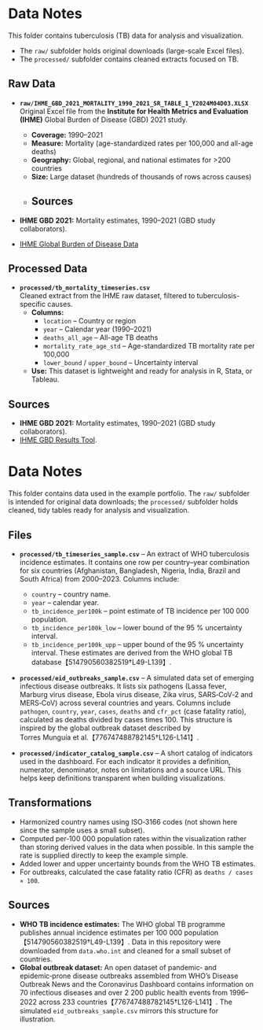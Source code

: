 # Data Notes

This folder contains tuberculosis (TB) data for analysis and visualization.  

- The `raw/` subfolder holds original downloads (large-scale Excel files).  
- The `processed/` subfolder contains cleaned extracts focused on TB.  

## Raw Data

- **`raw/IHME_GBD_2021_MORTALITY_1990_2021_SR_TABLE_1_Y2024M04D03.XLSX`**  
  Original Excel file from the **Institute for Health Metrics and Evaluation (IHME)** Global Burden of Disease (GBD) 2021 study.  
  - **Coverage:** 1990–2021  
  - **Measure:** Mortality (age-standardized rates per 100,000 and all-age deaths)  
  - **Geography:** Global, regional, and national estimates for >200 countries  
  - **Size:** Large dataset (hundreds of thousands of rows across causes)  
  - ## Sources

- **IHME GBD 2021:** Mortality estimates, 1990–2021 (GBD study collaborators).  
- [IHME Global Burden of Disease Data](https://www.healthdata.org/research-analysis/gbd-data)

## Processed Data

- **`processed/tb_mortality_timeseries.csv`**  
  Cleaned extract from the IHME raw dataset, filtered to tuberculosis-specific causes.  
  - **Columns:**  
    - `location` – Country or region  
    - `year` – Calendar year (1990–2021)  
    - `deaths_all_age` – All-age TB deaths  
    - `mortality_rate_age_std` – Age-standardized TB mortality rate per 100,000  
    - `lower_bound` / `upper_bound` – Uncertainty interval  
  - **Use:** This dataset is lightweight and ready for analysis in R, Stata, or Tableau.  

## Sources

- **IHME GBD 2021:** Mortality estimates, 1990–2021 (GBD study collaborators).  
- [IHME GBD Results Tool](https://ghdx.healthdata.org/gbd-results-tool).
# Data Notes

This folder contains data used in the example portfolio.  The `raw/` subfolder is intended for original data downloads; the `processed/` subfolder holds cleaned, tidy tables ready for analysis and visualization.

## Files

- **`processed/tb_timeseries_sample.csv`** – An extract of WHO tuberculosis incidence estimates.  It contains one row per country–year combination for six countries (Afghanistan, Bangladesh, Nigeria, India, Brazil and South Africa) from 2000–2023.  Columns include:
  - `country` – country name.
  - `year` – calendar year.
  - `tb_incidence_per100k` – point estimate of TB incidence per 100 000 population.
  - `tb_incidence_per100k_low` – lower bound of the 95 % uncertainty interval.
  - `tb_incidence_per100k_upp` – upper bound of the 95 % uncertainty interval.
  These estimates are derived from the WHO global TB database【514790560382519†L49-L139】.

- **`processed/eid_outbreaks_sample.csv`** – A simulated data set of emerging infectious disease outbreaks.  It lists six pathogens (Lassa fever, Marburg virus disease, Ebola virus disease, Zika virus, SARS‑CoV‑2 and MERS‑CoV) across several countries and years.  Columns include `pathogen`, `country`, `year`, `cases`, `deaths` and `cfr_pct` (case fatality ratio), calculated as deaths divided by cases times 100.  This structure is inspired by the global outbreak dataset described by Torres Munguía et al.【776747488782145†L126-L141】.

- **`processed/indicator_catalog_sample.csv`** – A short catalog of indicators used in the dashboard.  For each indicator it provides a definition, numerator, denominator, notes on limitations and a source URL.  This helps keep definitions transparent when building visualizations.

## Transformations

- Harmonized country names using ISO‑3166 codes (not shown here since the sample uses a small subset).
- Computed per‑100 000 population rates within the visualization rather than storing derived values in the data when possible.  In this sample the rate is supplied directly to keep the example simple.
- Added lower and upper uncertainty bounds from the WHO TB estimates.
- For outbreaks, calculated the case fatality ratio (CFR) as `deaths / cases × 100`.

## Sources

- **WHO TB incidence estimates:** The WHO global TB programme publishes annual incidence estimates per 100 000 population【514790560382519†L49-L139】.  Data in this repository were downloaded from `data.who.int` and cleaned for a small subset of countries.
- **Global outbreak dataset:** An open dataset of pandemic‑ and epidemic‑prone disease outbreaks assembled from WHO’s Disease Outbreak News and the Coronavirus Dashboard contains information on 70 infectious diseases and over 2 200 public health events from 1996–2022 across 233 countries【776747488782145†L126-L141】.  The simulated `eid_outbreaks_sample.csv` mirrors this structure for illustration.
